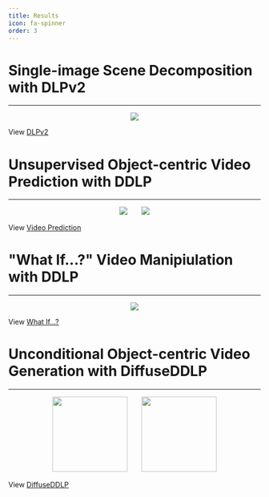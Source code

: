```yaml
---
title: Results
icon: fa-spinner
order: 3
---
```


# Single-image Scene Decomposition with DLPv2
---
<p style="text-align:center;"><img src="{{ 'assets/images/traffic_1_2601_1757_ddlp_all.gif' }}"></p>
View <a href="{{ 'dlpv2.html' }}">DLPv2</a>

# Unsupervised Object-centric Video Prediction with DDLP
---
<p style="text-align:center;"><img src="{{ 'assets/images/obj3d3.gif' }}">&ensp;&ensp;&ensp;&ensp;<img src="{{ 'assets/images/phyre4.gif' }}"></p>
View <a href="{{ 'video_pred.html' }}">Video Prediction</a>

# "What If...?" Video Manipiulation with DDLP
---
<p style="text-align:center;"><img src="{{ 'assets/images/obj3d_ball_to_cube.gif' }}"></p>
View <a href="{{ 'what_if.html' }}">What If...?</a>

# Unconditional Object-centric Video Generation with DiffuseDDLP
---
<p style="text-align:center;">
<img src="{{ 'assets/images/balls_150.gif' }}" style="height:150px">&ensp;&ensp;&ensp;&ensp;<img src="{{ 'assets/images/traffic_g9.gif' }}" style="height:150px">
</p>
View <a href="{{ 'diffuseddlp.html' }}">DiffuseDDLP</a>

